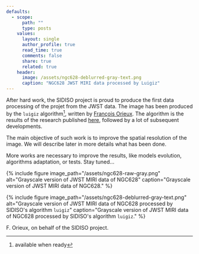 ```yaml
---
defaults:
  - scope:
      path: ""
      type: posts
    values:
      layout: single
      author_profile: true
      read_time: true
      comments: false
      share: true
      related: true
    header:
      image: /assets/ngc628-deblurred-gray-text.png
      caption: "NGC628 JWST MIRI data processed by Luigiz"
---
```


After hard work, the SIDISO project is proud to produce the first data processing of the projet from the JWST data. The image has been produced by the `luigiz` algorithm[^1], written by [François Orieux](https://pro.orieux.fr). The algorithm is the results of the research published [here](https://doi.org/10.1109/TCI.2020.2998170), followed by a lot of subsequent developments.

The main objective of such work is to improve the spatial resolution of the image. We will describe later in more details what has been done.

More works are necessary to improve the results, like models evolution, algorithms adaptation, or tests. Stay tuned...

{% include figure image_path="/assets/ngc628-raw-gray.png" alt="Grayscale version of JWST MIRI data of NGC628" caption="Grayscale version of JWST MIRI data of NGC628." %}

{% include figure image_path="/assets/ngc628-deblurred-gray-text.png" alt="Grayscale version of JWST MIRI data of NGC628 processed by SIDISO's algorithm `luigiz`" caption="Grayscale version of JWST MIRI data of NGC628 processed by SIDISO's algorithm `luigiz`." %}

F. Orieux, on behalf of the SIDISO project.

[^1]: available when ready
